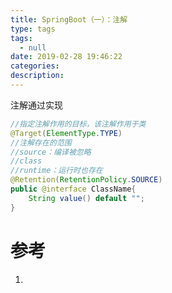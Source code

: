 ```yaml
---
title: SpringBoot（一）：注解
type: tags
tags:
  - null
date: 2019-02-28 19:46:22
categories:
description:
---
```


注解通过实现

```java
//指定注解作用的目标，该注解作用于类
@Target(ElementType.TYPE)
//注解存在的范围
//source：编译被忽略
//class
//runtime：运行时也存在
@Retention(RetentionPolicy.SOURCE)
public @interface ClassName{
    String value() default "";
}
```



# 参考 #

1. 
